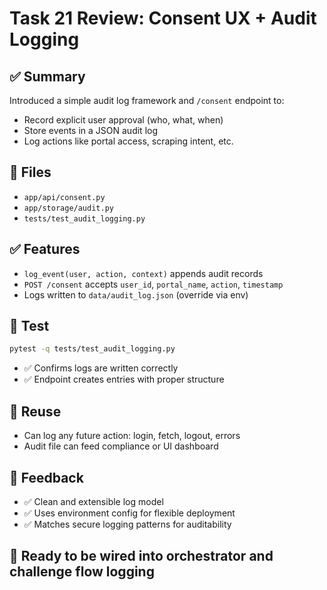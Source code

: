# Task 21 Review: Consent UX + Audit Logging

## ✅ Summary
Introduced a simple audit log framework and `/consent` endpoint to:
- Record explicit user approval (who, what, when)
- Store events in a JSON audit log
- Log actions like portal access, scraping intent, etc.

## 📂 Files
- `app/api/consent.py`
- `app/storage/audit.py`
- `tests/test_audit_logging.py`

## ✅ Features
- `log_event(user, action, context)` appends audit records
- `POST /consent` accepts `user_id`, `portal_name`, `action`, `timestamp`
- Logs written to `data/audit_log.json` (override via env)

## 🧪 Test
```bash
pytest -q tests/test_audit_logging.py
```
- ✅ Confirms logs are written correctly
- ✅ Endpoint creates entries with proper structure

## 🔄 Reuse
- Can log any future action: login, fetch, logout, errors
- Audit file can feed compliance or UI dashboard

## 💬 Feedback
- ✅ Clean and extensible log model
- ✅ Uses environment config for flexible deployment
- ✅ Matches secure logging patterns for auditability

## 🚀 Ready to be wired into orchestrator and challenge flow logging